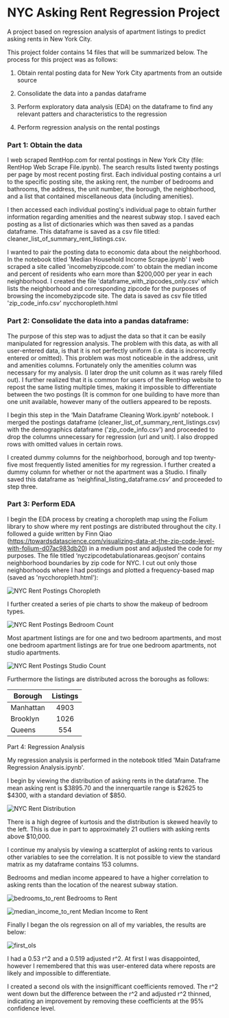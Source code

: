 # NYC Asking Rent Regression Project

A project based on regression analysis of apartment listings to predict asking rents in New York City.

This project folder contains 14 files that will be summarized below. The process for this project was as follows:

1. Obtain rental posting data for New York City apartments from an outside source

2. Consolidate the data into a pandas dataframe

3. Perform exploratory data analysis (EDA) on the dataframe to find any relevant patters and characteristics to the regression

4. Perform regression analysis on the rental postings



### Part 1: Obtain the data

I web scraped RentHop.com for rental postings in New York City (file: RentHop Web Scrape File.ipynb). The search results listed twenty postings per page by most recent posting first. Each individual posting contains a url to the specific posting site, the asking rent, the number of bedrooms and bathrooms, the address, the unit number, the borough, the neighborhood, and a list that contained miscellaneous data (including amenities).

I then accessed each individual posting's individual page to obtain further information regarding amenities and the nearest subway stop. I saved each posting as a list of dictionaries which was then saved as a pandas dataframe. This dataframe is saved as a csv file titled: cleaner_list_of_summary_rent_listings.csv.

I wanted to pair the posting data to economic data about the neighborhood. In the notebook titled 'Median Household Income Scrape.ipynb' I web scraped a site called 'incomebyzipcode.com' to obtain the median income and percent of residents who earn more than $200,000 per year in each neighborhood. I created the file 'dataframe_with_zipcodes_only.csv' which lists the neighborhood and corresponding zipcode for the purposes of browsing the incomebyzipcode site. The data is saved as csv file titled 'zip_code_info.csv'
nycchoropleth.html

### Part 2: Consolidate the data into a pandas dataframe:

The purpose of this step was to adjust the data so that it can be easily manipulated for regression analysis. The problem with this data, as with all user-entered data, is that it is not perfectly uniform (i.e. data is incorrectly entered or omitted). This problem was most noticeable in the address, unit and amenities columns. Fortunately only the amenities column was necessary for my analysis. (I later drop the unit column as it was rarely filled out). I further realized that it is common for users of the RentHop website to repost the same listing multiple times, making it impossible to differentiate between the two postings (It is common for one building to have more than one unit available, however many of the outliers appeared to be reposts.

I begin this step in the ‘Main Dataframe Cleaning Work.ipynb’ notebook. I merged the postings dataframe (cleaner_list_of_summary_rent_listings.csv) with the demographics dataframe ('zip_code_info.csv') and proceeded to drop the columns unnecessary for regression (url and unit). I also dropped rows with omitted values in certain rows.

I created dummy columns for the neighborhood, borough and top twenty-five most frequently listed amenities for my regression. I further created a dummy column for whether or not the apartment was a Studio. I finally saved this dataframe as ‘neighfinal_listing_dataframe.csv’ and proceeded to step three.

### Part 3: Perform EDA

I begin the EDA process by creating a choropleth map using the Folium library to show where my rent postings are distributed throughout the city. I followed a guide written by Finn Qiao (https://towardsdatascience.com/visualizing-data-at-the-zip-code-level-with-folium-d07ac983db20) in a medium post and adjusted the code for my purposes. The file titled ‘nyczipcodetabulationareas.geojson’ contains neighborhood boundaries by zip code for NYC. I cut out only those neighborhoods where I had postings and plotted a frequency-based map (saved as 'nycchoropleth.html'):

![NYC Rent Postings Choropleth](/images-for-readme/choropleth.png)

I further created a series of pie charts to show the makeup of bedroom types.

![NYC Rent Postings Bedroom Count](/images-for-readme/bed.png)

Most apartment listings are for one and two bedroom apartments, and most one bedroom apartment listings are for true one bedroom apartments, not studio apartments.

![NYC Rent Postings Studio Count](/images-for-readme/studio_pie.png)

Furthermore the listings are distributed across the boroughs as follows:

|   Borough   |    Listings   |
| ----------- |:-------------:|
| Manhattan   |     4903      |
| Brooklyn    |     1026      |
| Queens      |      554      |


Part 4: Regression Analysis

My regression analysis is performed in the notebook titled 'Main Dataframe Regression Analysis.ipynb'.

I begin by viewing the distribution of asking rents in the dataframe. The mean asking rent is $3895.70 and the innerquartile range is $2625 to $4300, with a standard deviation of $850.

![NYC Rent Distribution](/images-for-readme/rent-distribution.png)

There is a high degree of kurtosis and the distribution is skewed heavily to the left. This is due in part to approximately 21 outliers with asking rents above $10,000.

I continue my analysis by viewing a scatterplot of asking rents to various other variables to see the correlation. It is not possible to view the standard matrix as my dataframe contains 153 columns.

Bedrooms and median income appeared to have a higher correlation to asking rents than the location of the nearest subway station.

![bedrooms_to_rent](/images-for-readme/bedrooms_to_rent.png)
Bedrooms to Rent

![median_income_to_rent](/images-for-readme/median_income_to_rent.png)
Median Income to Rent

Finally I began the ols regression on all of my variables, the results are below:

![first_ols](/images-for-readme/first_ols.png)

I had a 0.53 r^2 and a 0.519 adjusted r^2. At first I was disappointed, however I remembered that this was user-entered data where reposts are likely and impossible to differentiate.

I created a second ols with the insignifficant coefficients removed. The r^2 went down but the difference between the r^2 and adjusted r^2 thinned, indicating an improvement by removing these coefficients at the 95% confidence level.

